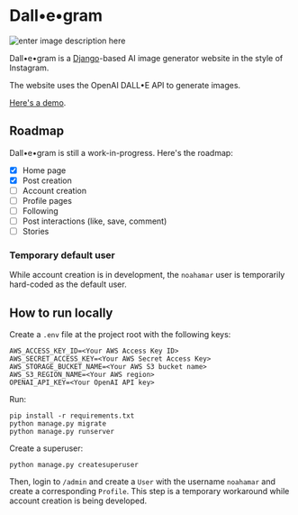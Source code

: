 # Dall•e•gram

![enter image description here](https://i.imgur.com/rzqBTp2.png)

Dall•e•gram is a [Django](https://github.com/django/django)-based AI image generator website in the style of Instagram.

The website uses the OpenAI DALL•E API to generate images.

[Here's a demo](https://django-dallegram-e10a0fded064.herokuapp.com/).

## Roadmap

Dall•e•gram is still a work-in-progress. Here's the roadmap:

- [x] Home page
- [x] Post creation
- [ ] Account creation
- [ ] Profile pages
- [ ] Following
- [ ] Post interactions (like, save, comment)
- [ ] Stories

### Temporary default user

While account creation is in development, the `noahamar` user is temporarily hard-coded as the default user.

## How to run locally

Create a `.env` file at the project root with the following keys:

    AWS_ACCESS_KEY_ID=<Your AWS Access Key ID>
    AWS_SECRET_ACCESS_KEY=<Your AWS Secret Access Key>
    AWS_STORAGE_BUCKET_NAME=<Your AWS S3 bucket name>
    AWS_S3_REGION_NAME=<Your AWS region>
    OPENAI_API_KEY=<Your OpenAI API key>

Run:

    pip install -r requirements.txt
    python manage.py migrate
    python manage.py runserver

Create a superuser:

    python manage.py createsuperuser

Then, login to `/admin` and create a `User` with the username `noahamar` and create a corresponding `Profile`. This step is a temporary workaround while account creation is being developed.
